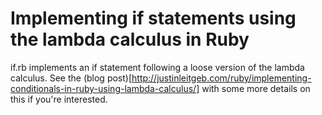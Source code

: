 # Implementing if statements using the lambda calculus in Ruby

if.rb implements an if statement following a loose version of the lambda
calculus. See the (blog
post)[http://justinleitgeb.com/ruby/implementing-conditionals-in-ruby-using-lambda-calculus/]
with some more details on this if you're interested.